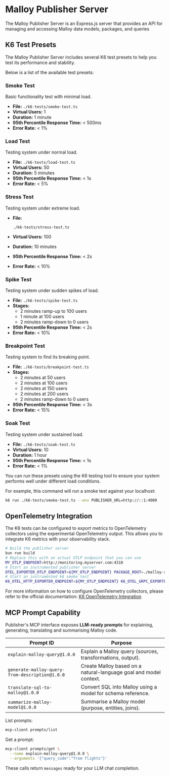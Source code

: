 # Malloy Publisher Server

The Malloy Publisher Server is an Express.js server that provides an API for managing and accessing Malloy data models, packages, and queries

## K6 Test Presets

The Malloy Publisher Server includes several K6 test presets to help you test its performance and stability.

Below is a list of the available test presets:

### Smoke Test

Basic functionality test with minimal load.

- **File:**
  `./k6-tests/smoke-test.ts`
- **Virtual Users:** 1
- **Duration:** 1 minute
- **95th Percentile Response Time:** < 500ms
- **Error Rate:** < 1%

### Load Test

Testing system under normal load.

- **File:**
  `./k6-tests/load-test.ts`
- **Virtual Users:** 50
- **Duration:** 5 minutes
- **95th Percentile Response Time:** < 1s
- **Error Rate:** < 5%

### Stress Test

Testing system under extreme load.

- **File:**

   `./k6-tests/stress-test.ts`

- **Virtual Users:** 100
- **Duration:** 10 minutes
- **95th Percentile Response Time:** < 2s
- **Error Rate:** < 10%

### Spike Test

Testing system under sudden spikes of load.

- **File:**
  `./k6-tests/spike-test.ts`
- **Stages:**
   - 2 minutes ramp-up to 100 users
   - 1 minute at 100 users
   - 2 minutes ramp-down to 0 users
- **95th Percentile Response Time:** < 2s
- **Error Rate:** < 10%

### Breakpoint Test

Testing system to find its breaking point.

- **File:**
  `./k6-tests/breakpoint-test.ts`
- **Stages:**
   - 2 minutes at 50 users
   - 2 minutes at 100 users
   - 2 minutes at 150 users
   - 2 minutes at 200 users
   - 2 minutes ramp-down to 0 users
- **95th Percentile Response Time:** < 3s
- **Error Rate:** < 15%

### Soak Test

Testing system under sustained load.

- **File:**
  `./k6-tests/soak-test.ts`
- **Virtual Users:** 10
- **Duration:** 1 hour
- **95th Percentile Response Time:** < 1s
- **Error Rate:** < 1%

You can run these presets using the K6 testing tool to ensure your system performs well under different load conditions.

For example, this command will run a smoke test against your localhost:

```sh
k6 run ./k6-tests/smoke-test.ts --env PUBLISHER_URL=http://::1:4000
```

## OpenTelemetry Integration

The K6 tests can be configured to export metrics to OpenTelemetry collectors using the experimental OpenTelemetry output. This allows you to integrate K6 metrics with your observability stack.

```sh
# Build the publisher server
bun run build
# Replace this with an actual OTLP endpoint that you can use
MY_OTLP_ENDPOINT=http://monitoring.myserver.com:4318
# Start an instrumented publisher server
OTEL_EXPORTER_OTLP_ENDPOINT=${MY_OTLP_ENDPOINT} PACKAGE_ROOT=./malloy-samples bun start:instrumented
# Start an instrumented k6 smoke test
K6_OTEL_HTTP_EXPORTER_ENDPOINT=${MY_OTLP_ENDPOINT} K6_OTEL_GRPC_EXPORTER_INSECURE=true K6_OTEL_METRIC_PREFIX=k6_ k6 run ./k6-tests/smoke-test.ts --env PUBLISHER_URL=http://::1:4000
```

For more information on how to configure OpenTelemetry collectors, please refer to the official documentation: [K6 OpenTelemetry Integration](https://grafana.com/docs/k6/latest/results-output/real-time/opentelemetry/)

## MCP Prompt Capability

Publisher's MCP interface exposes **LLM-ready prompts** for explaining, generating, translating and summarising Malloy code.

| Prompt ID                                      | Purpose                                                           |
| ---------------------------------------------- | ----------------------------------------------------------------- |
| `explain-malloy-query@1.0.0`                   | Explain a Malloy query (sources, transformations, output).        |
| `generate-malloy-query-from-description@1.0.0` | Create Malloy based on a natural-language goal and model context. |
| `translate-sql-to-malloy@1.0.0`                | Convert SQL into Malloy using a model for schema reference.       |
| `summarize-malloy-model@1.0.0`                 | Summarise a Malloy model (purpose, entities, joins).              |

List prompts:

```bash
mcp-client prompts/list
```

Get a prompt:

```bash
mcp-client prompts/get \
  --name explain-malloy-query@1.0.0 \
  --arguments '{"query_code":"from flights"}'
```

These calls return `messages` ready for your LLM chat completion.
